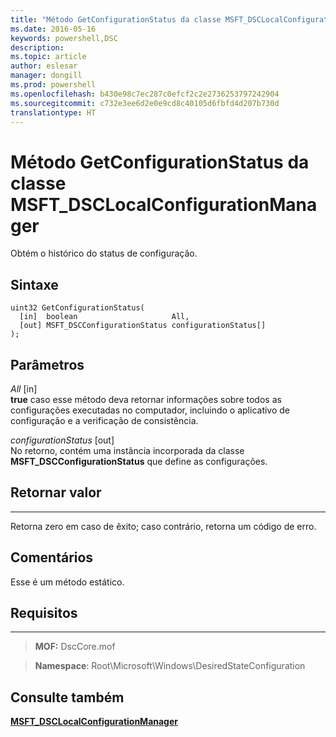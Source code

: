 ```yaml
---
title: "Método GetConfigurationStatus da classe MSFT_DSCLocalConfigurationManager"
ms.date: 2016-05-16
keywords: powershell,DSC
description: 
ms.topic: article
author: eslesar
manager: dongill
ms.prod: powershell
ms.openlocfilehash: b430e98c7ec287c0efcf2c2e2736253797242904
ms.sourcegitcommit: c732e3ee6d2e0e9cd8c40105d6fbfd4d207b730d
translationtype: HT
---
```

# <a name="getconfigurationstatus-method-of-the-msftdsclocalconfigurationmanager-class"></a>Método GetConfigurationStatus da classe MSFT_DSCLocalConfigurationManager

Obtém o histórico do status de configuração.

<a name="syntax"></a>Sintaxe
------

```mof
uint32 GetConfigurationStatus(
  [in]  boolean                     All,
  [out] MSFT_DSCConfigurationStatus configurationStatus[]
);
```

<a name="parameters"></a>Parâmetros
----------

*All* \[in\]  
**true** caso esse método deva retornar informações sobre todos as configurações executadas no computador, incluindo o aplicativo de configuração e a verificação de consistência.

*configurationStatus* \[out\]  
No retorno, contém uma instância incorporada da classe **MSFT_DSCConfigurationStatus** que define as configurações.

## <a name="return-value"></a>Retornar valor
------------

Retorna zero em caso de êxito; caso contrário, retorna um código de erro.

## <a name="remarks"></a>Comentários

Esse é um método estático.

## <a name="requirements"></a>Requisitos
------------
>**MOF:** DscCore.mof

>**Namespace**: Root\Microsoft\Windows\DesiredStateConfiguration


## <a name="see-also"></a>Consulte também


[**MSFT_DSCLocalConfigurationManager**](msft-dsclocalconfigurationmanager.md)


 

 



